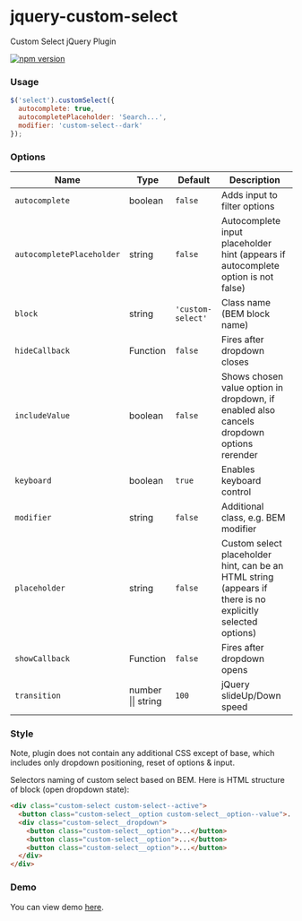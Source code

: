 # jquery-custom-select
Custom Select jQuery Plugin

[![npm version](https://img.shields.io/npm/v/jquery-custom-select.svg)](https://npmjs.com/package/jquery-custom-select)

### Usage

```js
$('select').customSelect({
  autocomplete: true,
  autocompletePlaceholder: 'Search...',
  modifier: 'custom-select--dark'
});
```

### Options

Name | Type | Default | Description
---- | ---- | ------- | -----------
`autocomplete` | boolean | `false` | Adds input to filter options
`autocompletePlaceholder` | string | `false` | Autocomplete input placeholder hint (appears if autocomplete option is not false)
`block` | string | `'custom-select'` | Class name (BEM block name)
`hideCallback` | Function | `false` | Fires after dropdown closes
`includeValue` | boolean | `false` | Shows chosen value option in dropdown, if enabled also cancels dropdown options rerender
`keyboard` | boolean | `true` | Enables keyboard control
`modifier` | string | `false` | Additional class, e.g. BEM modifier
`placeholder` | string | `false` | Custom select placeholder hint, can be an HTML string (appears if there is no explicitly selected options)
`showCallback` | Function | `false` | Fires after dropdown opens
`transition` | number &#124;&#124; string | `100` | jQuery slideUp/Down speed

### Style

Note, plugin does not contain any additional CSS except of base, which includes only dropdown positioning, reset of options & input. 

Selectors naming of custom select based on BEM. Here is HTML structure of block (open dropdown state):

```html
<div class="custom-select custom-select--active">
  <button class="custom-select__option custom-select__option--value">...</button>
  <div class="custom-select__dropdown">
    <button class="custom-select__option">...</button>
    <button class="custom-select__option">...</button>
    <button class="custom-select__option">...</button>
  </div>
</div>
```

### Demo

You can view demo [here](https://kvlsrg.github.io/jquery-custom-select/).
